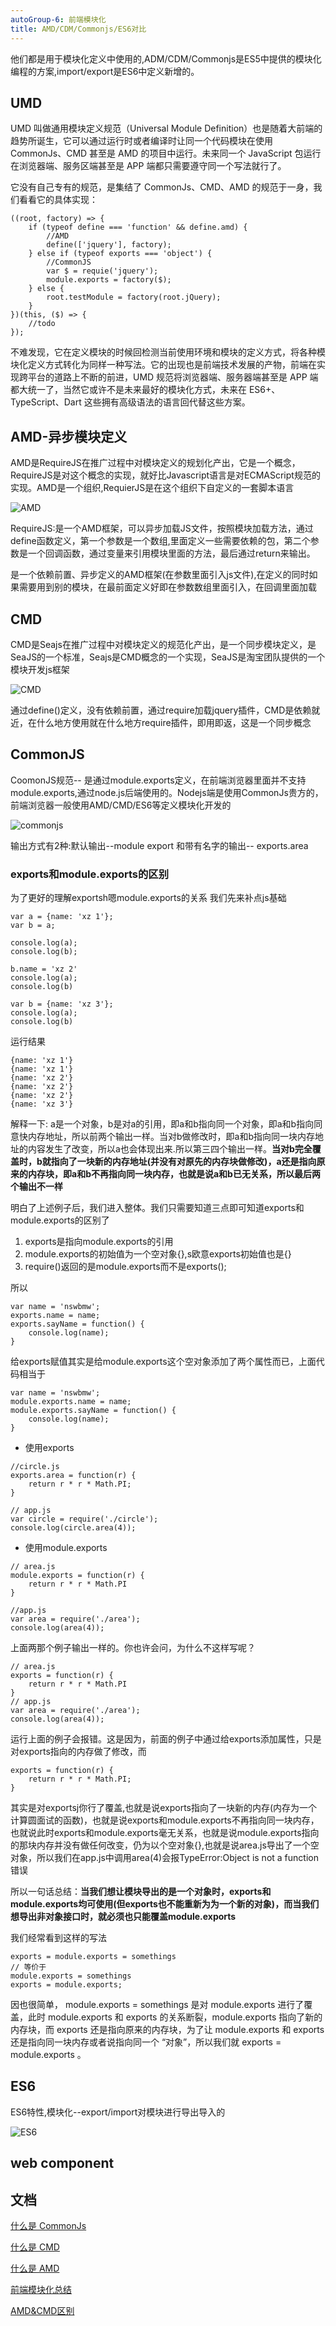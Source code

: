 ```yaml
---
autoGroup-6: 前端模块化
title: AMD/CDM/Commonjs/ES6对比
---
```


他们都是用于模块化定义中使用的,ADM/CDM/Commonjs是ES5中提供的模块化编程的方案,import/export是ES6中定义新增的。

## UMD 
UMD 叫做通用模块定义规范（Universal Module Definition）也是随着大前端的趋势所诞生，它可以通过运行时或者编译时让同一个代码模块在使用 CommonJs、CMD 甚至是 AMD 的项目中运行。未来同一个 JavaScript 包运行在浏览器端、服务区端甚至是 APP 端都只需要遵守同一个写法就行了。

它没有自己专有的规范，是集结了 CommonJs、CMD、AMD 的规范于一身，我们看看它的具体实现：

```
((root, factory) => {
    if (typeof define === 'function' && define.amd) {
        //AMD
        define(['jquery'], factory);
    } else if (typeof exports === 'object') {
        //CommonJS
        var $ = requie('jquery');
        module.exports = factory($);
    } else {
        root.testModule = factory(root.jQuery);
    }
})(this, ($) => {
    //todo
});
```

不难发现，它在定义模块的时候回检测当前使用环境和模块的定义方式，将各种模块化定义方式转化为同样一种写法。它的出现也是前端技术发展的产物，前端在实现跨平台的道路上不断的前进，UMD 规范将浏览器端、服务器端甚至是 APP 端都大统一了，当然它或许不是未来最好的模块化方式，未来在 ES6+、TypeScript、Dart 这些拥有高级语法的语言回代替这些方案。



## AMD-异步模块定义
AMD是RequireJS在推广过程中对模块定义的规划化产出，它是一个概念，RequireJS是对这个概念的实现，就好比Javascript语言是对ECMAScript规范的实现。AMD是一个组织,RequierJS是在这个组织下自定义的一套脚本语言

![AMD](./images/20180718200247892.png)

RequireJS:是一个AMD框架，可以异步加载JS文件，按照模块加载方法，通过define函数定义，第一个参数是一个数组,里面定义一些需要依赖的包，第二个参数是一个回调函数，通过变量来引用模块里面的方法，最后通过return来输出。

是一个依赖前置、异步定义的AMD框架(在参数里面引入js文件),在定义的同时如果需要用到别的模块，在最前面定义好即在参数数组里面引入，在回调里面加载

## CMD
CMD是Seajs在推广过程中对模块定义的规范化产出，是一个同步模块定义，是SeaJS的一个标准，Seajs是CMD概念的一个实现，SeaJS是淘宝团队提供的一个模块开发js框架

![CMD](./images/20180718203155130.png)

通过define()定义，没有依赖前置，通过require加载jquery插件，CMD是依赖就近，在什么地方使用就在什么地方require插件，即用即返，这是一个同步概念

## CommonJS

CoomonJS规范-- 是通过module.exports定义，在前端浏览器里面并不支持module.exports,通过node.js后端使用的。Nodejs端是使用CommonJs贵方的，前端浏览器一般使用AMD/CMD/ES6等定义模块化开发的

![commonjs](./images/20180718203952178.png)

输出方式有2种:默认输出--module export 和带有名字的输出-- exports.area

### exports和module.exports的区别
为了更好的理解exportsh嗯module.exports的关系 我们先来补点js基础
```
var a = {name: 'xz 1'};
var b = a;

console.log(a);
console.log(b);

b.name = 'xz 2'
console.log(a);
console.log(b)

var b = {name: 'xz 3'};
console.log(a);
console.log(b)
```
运行结果
```
{name: 'xz 1'}
{name: 'xz 1'}
{name: 'xz 2'}
{name: 'xz 2'}
{name: 'xz 2'}
{name: 'xz 3'}
```

解释一下: a是一个对象，b是对a的引用，即a和b指向同一个对象，即a和b指向同意快内存地址，所以前两个输出一样。当对b做修改时，即a和b指向同一块内存地址的内容发生了改变，所以a也会体现出来.所以第三四个输出一样。**当对b完全覆盖时，b就指向了一块新的内存地址(并没有对原先的内存块做修改)，a还是指向原来的内存块，即a和b不再指向同一块内存，也就是说a和b已无关系，所以最后两个输出不一样**

明白了上述例子后，我们进入整体。我们只需要知道三点即可知道exports和module.exports的区别了

1. exports是指向module.exports的引用
2. module.exports的初始值为一个空对象{},s欧意exports初始值也是{}
3. require()返回的是module.exports而不是exports();

所以
```
var name = 'nswbmw';
exports.name = name;
exports.sayName = function() {
    console.log(name);
}
```
给exports赋值其实是给module.exports这个空对象添加了两个属性而已，上面代码相当于
```
var name = 'nswbmw';
module.exports.name = name;
module.exports.sayName = function() {
    console.log(name);
}
```
- 使用exports

```
//circle.js
exports.area = function(r) {
    return r * r * Math.PI;
}

// app.js
var circle = require('./circle');
console.log(circle.area(4));
```
- 使用module.exports

```
// area.js
module.exports = function(r) {
    return r * r * Math.PI
}

//app.js
var area = require('./area');
console.log(area(4));
```

上面两那个例子输出一样的。你也许会问，为什么不这样写呢？

```
// area.js
exports = function(r) {
    return r * r * Math.PI
}
// app.js
var area = require('./area');
console.log(area(4));
```
运行上面的例子会报错。这是因为，前面的例子中通过给exports添加属性，只是对exports指向的内存做了修改，而
```
exports = function(r) {
    return r * r * Math.PI;
}
```
其实是对exportsj你行了覆盖,也就是说exports指向了一块新的内存(内存为一个计算圆面试的函数)，也就是说exports和module.exports不再指向同一块内存，也就说此时exports和module.exports毫无关系，也就是说module.exports指向的那块内存并没有做任何改变，仍为以个空对象{},也就是说area.js导出了一个空对象，所以我们在app.js中调用area(4)会报TypeError:Object is not a function错误

所以一句话总结：**当我们想让模块导出的是一个对象时，exports和module.exports均可使用(但exports也不能重新为为一个新的对象)，而当我们想导出非对象接口时，就必须也只能覆盖module.exports**

我们经常看到这样的写法
```
exports = module.exports = somethings
// 等价于
module.exports = somethings
exports = module.exports;
```

因也很简单， module.exports = somethings 是对 module.exports 进行了覆盖，此时 module.exports 和 exports 的关系断裂，module.exports 指向了新的内存块，而 exports 还是指向原来的内存块，为了让 module.exports 和 exports 还是指向同一块内存或者说指向同一个 “对象”，所以我们就 exports = module.exports 。

## ES6
ES6特性,模块化--export/import对模块进行导出导入的

![ES6](./images/20180718204535949.png)

## web component




## 文档
[什么是 CommonJs](https://www.jianshu.com/p/7bdba4dfa7e5)

[什么是 CMD](https://www.jianshu.com/p/aaa82b4346d0)

[什么是 AMD](https://www.jianshu.com/p/263ca3d04ea0)

[前端模块化总结](https://zhuanlan.zhihu.com/p/75980415)

[AMD&CMD区别](https://www.zhihu.com/question/203515072)